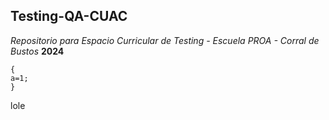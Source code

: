 ## Testing-QA-CUAC

*Repositorio para Espacio Curricular de Testing - Escuela PROA - Corral de Bustos*
**2024**

```
{
a=1;
}
```
lole
